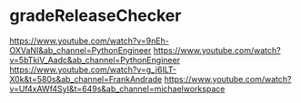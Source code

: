 # gradeReleaseChecker

https://www.youtube.com/watch?v=9nEh-OXVaNI&ab_channel=PythonEngineer
https://www.youtube.com/watch?v=5bTkiV_Aadc&ab_channel=PythonEngineer
https://www.youtube.com/watch?v=g_j6ILT-X0k&t=580s&ab_channel=FrankAndrade
https://www.youtube.com/watch?v=Uf4xAWf4SyI&t=649s&ab_channel=michaelworkspace
